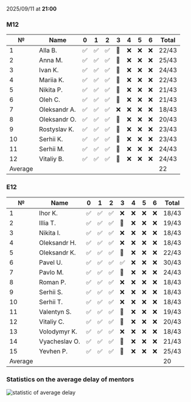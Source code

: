 2025/09/11 at **21:00**
### M12
|№|Name|0|1|2|3|4|5|6|Total|
|-----|-----|-----|-----|-----|-----|-----|-----|-----|-----|
|1|Alla B.|✅|✅|✅|🔄|❌|❌|❌|22/43|
|2|Anna M.|✅|✅|✅|🔄|❌|❌|❌|25/43|
|3|Ivan K.|✅|✅|✅|🔄|❌|❌|❌|24/43|
|4|Mariia K.|✅|✅|✅|🔄|❌|❌|❌|22/43|
|5|Nikita P.|✅|✅|✅|🔄|❌|❌|❌|21/43|
|6|Oleh C.|✅|✅|✅|🔄|❌|❌|❌|21/43|
|7|Oleksandr A.|✅|✅|✅|❌|❌|❌|❌|18/43|
|8|Oleksandr O.|✅|✅|✅|🔄|❌|❌|❌|20/43|
|9|Rostyslav K.|✅|✅|✅|🔄|❌|❌|❌|23/43|
|10|Serhii K.|✅|✅|✅|🔄|❌|❌|❌|23/43|
|11|Serhii M.|✅|✅|✅|🔄|❌|❌|❌|24/43|
|12|Vitaliy B.|✅|✅|✅|🔄|❌|❌|❌|24/43|
|Average|||||||||22|
### E12
|№|Name|0|1|2|3|4|5|6|Total|
|-----|-----|-----|-----|-----|-----|-----|-----|-----|-----|
|1|Ihor K.|✅|✅|✅|❌|❌|❌|❌|18/43|
|2|Illia T.|✅|✅|✅|🔄|❌|❌|❌|19/43|
|3|Nikita I.|✅|✅|✅|❌|❌|❌|❌|18/43|
|4|Oleksandr H.|✅|✅|✅|❌|❌|❌|❌|18/43|
|5|Oleksandr K.|✅|✅|✅|🔄|❌|❌|❌|22/43|
|6|Pavel U.|✅|✅|✅|✅|❌|❌|❌|30/43|
|7|Pavlo M.|✅|✅|✅|🔄|❌|❌|❌|24/43|
|8|Roman P.|✅|✅|✅|❌|❌|❌|❌|18/43|
|9|Serhii S.|✅|✅|✅|❌|❌|❌|❌|18/43|
|10|Serhii T.|✅|✅|✅|❌|❌|❌|❌|18/43|
|11|Valentyn S.|✅|✅|✅|🔄|❌|❌|❌|19/43|
|12|Vitaliy C.|✅|✅|✅|🔄|❌|❌|❌|20/43|
|13|Volodymyr K.|✅|✅|✅|❌|❌|❌|❌|18/43|
|14|Vyacheslav O.|✅|✅|✅|🔄|❌|❌|❌|21/43|
|15|Yevhen P.|✅|✅|✅|🔄|❌|❌|❌|25/43|
|Average|||||||||20|

### Statistics on the average delay of mentors
![statistic of average delay](https://docs.google.com/spreadsheets/d/e/2PACX-1vTRGxaJWiz7gJtvcjwtHPyyd5ju-BPGGEvp5XTIwGS92XWrY8xHYajrexYFqIVDSJIX7LGb8XaB6X3S/pubchart?oid=1439917493&format=image)
